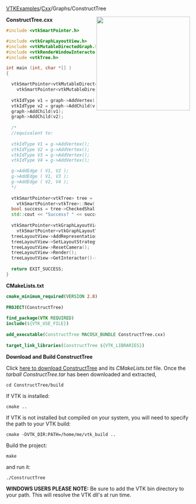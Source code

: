 [VTKExamples](/home/)/[Cxx](/Cxx)/Graphs/ConstructTree

<img align="right" src="https://github.com/lorensen/VTKExamples/blob/gh-pages/Testing/Baseline/Graphs/TestConstructTree.png?raw=true" width="256" />

**ConstructTree.cxx**
```c++
#include <vtkSmartPointer.h>

#include <vtkGraphLayoutView.h>
#include <vtkMutableDirectedGraph.h>
#include <vtkRenderWindowInteractor.h>
#include <vtkTree.h>

int main (int, char *[] )
{

  vtkSmartPointer<vtkMutableDirectedGraph> graph = 
    vtkSmartPointer<vtkMutableDirectedGraph>::New();
  
  vtkIdType v1 = graph->AddVertex();
  vtkIdType v2 = graph->AddChild(v1);
  graph->AddChild(v1);
  graph->AddChild(v2);
  
  /*
  //equivalent to:
  
  vtkIdType V1 = g->AddVertex();
  vtkIdType V2 = g->AddVertex();
  vtkIdType V3 = g->AddVertex();
  vtkIdType V4 = g->AddVertex();

  g->AddEdge ( V1, V2 );
  g->AddEdge ( V1, V3 );
  g->AddEdge ( V2, V4 );
  */
  
  vtkSmartPointer<vtkTree> tree = 
    vtkSmartPointer<vtkTree>::New();
  bool success = tree->CheckedShallowCopy(graph);
  std::cout << "Success? " << success << std::endl;
  
  vtkSmartPointer<vtkGraphLayoutView> treeLayoutView = 
    vtkSmartPointer<vtkGraphLayoutView>::New();
  treeLayoutView->AddRepresentationFromInput(tree);
  treeLayoutView->SetLayoutStrategyToTree();
  treeLayoutView->ResetCamera();
  treeLayoutView->Render();
  treeLayoutView->GetInteractor()->Start();
  
  return EXIT_SUCCESS;
}
```
**CMakeLists.txt**
```cmake
cmake_minimum_required(VERSION 2.8)
 
PROJECT(ConstructTree)
 
find_package(VTK REQUIRED)
include(${VTK_USE_FILE})
 
add_executable(ConstructTree MACOSX_BUNDLE ConstructTree.cxx)
 
target_link_libraries(ConstructTree ${VTK_LIBRARIES})
```

**Download and Build ConstructTree**

Click [here to download ConstructTree](https://github.com/lorensen/VTKWikiExamplesTarballs/raw/master/ConstructTree.tar) and its *CMakeLists.txt* file.
Once the *tarball ConstructTree.tar* has been downloaded and extracted,
```
cd ConstructTree/build 
```
If VTK is installed:
```
cmake ..
```
If VTK is not installed but compiled on your system, you will need to specify the path to your VTK build:
```
cmake -DVTK_DIR:PATH=/home/me/vtk_build ..
```
Build the project:
```
make
```
and run it:
```
./ConstructTree
```
**WINDOWS USERS PLEASE NOTE:** Be sure to add the VTK bin directory to your path. This will resolve the VTK dll's at run time.

